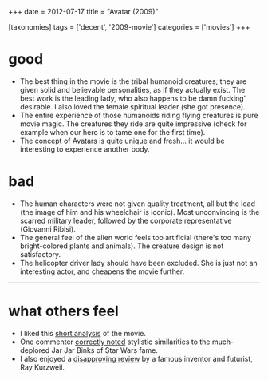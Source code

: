 +++
date = 2012-07-17
title = "Avatar (2009)"

[taxonomies]
tags = ['decent', '2009-movie']
categories = ['movies']
+++

good
====

-   The best thing in the movie is the tribal humanoid creatures; they
    are given solid and believable personalities, as if they actually
    exist. The best work is the leading lady, who also happens to be
    damn fucking' desirable. I also loved the female spiritual leader
    (she got presence).
-   The entire experience of those humanoids riding flying creatures is
    pure movie magic. The creatures they ride are quite impressive
    (check for example when our hero is to tame one for the first time).
-   The concept of Avatars is quite unique and fresh... it would be
    interesting to experience another body.

bad
===

-   The human characters were not given quality treatment, all but the
    lead (the image of him and his wheelchair is iconic). Most
    unconvincing is the scarred military leader, followed by the
    corporate representative (Giovanni Ribisi).
-   The general feel of the alien world feels too artificial (there's
    too many bright-colored plants and animals). The creature design is
    not satisfactory.
-   The helicopter driver lady should have been excluded. She is just
    not an interesting actor, and cheapens the movie further.

---

what others feel
================

-   I liked this [short analysis] of the movie.
-   One commenter [correctly noted] stylistic similarities to the
    much-deplored Jar Jar Binks of Star Wars fame.
-   I also enjoyed a [disapproving review] by a famous inventor and
    futurist, Ray Kurzweil.

  [short analysis]: http://artsbeat.blogs.nytimes.com/2009/12/22/opening-pandoras-box-the-arguments-over-avatar/
  [correctly noted]: http://artsbeat.blogs.nytimes.com/2009/12/22/opening-pandoras-box-the-arguments-over-avatar/#comment5
  [disapproving review]: http://www.huffingtonpost.com/ray-kurzweil/reflections-on-iavatari_b_500226.html
